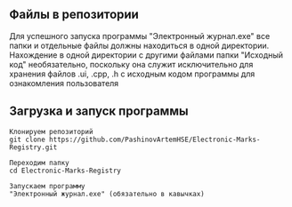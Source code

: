 ## Файлы в репозитории
Для успешного запуска программы "Электронный журнал.exe" все папки и отдельные файлы должны находиться в одной директории. Нахождение в одной директории с другими файлами папки "Исходный код" необязательно, поскольку она служит исключительно для хранения файлов .ui, .cpp, .h с исходным кодом программы для ознакомления пользователя
## Загрузка и запуск программы
```
Клонируем репозиторий
git clone https://github.com/PashinovArtemHSE/Electronic-Marks-Registry.git

Переходим папку
cd Electronic-Marks-Registry

Запускаем программу
"Электронный журнал.exe" (обязательно в кавычках)
```
